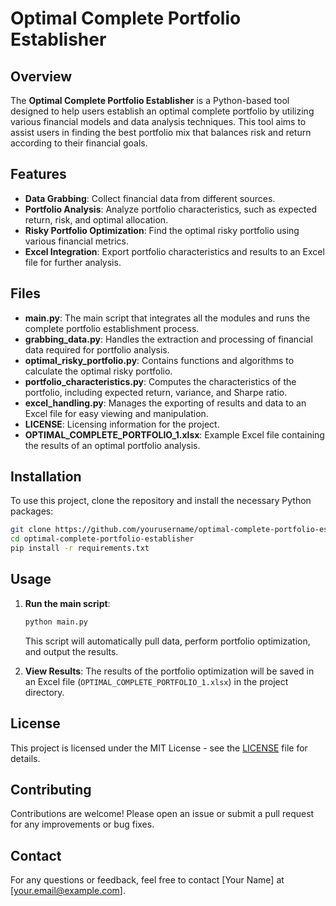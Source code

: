
# Optimal Complete Portfolio Establisher

## Overview

The **Optimal Complete Portfolio Establisher** is a Python-based tool designed to help users establish an optimal complete portfolio by utilizing various financial models and data analysis techniques. This tool aims to assist users in finding the best portfolio mix that balances risk and return according to their financial goals.

## Features

- **Data Grabbing**: Collect financial data from different sources.
- **Portfolio Analysis**: Analyze portfolio characteristics, such as expected return, risk, and optimal allocation.
- **Risky Portfolio Optimization**: Find the optimal risky portfolio using various financial metrics.
- **Excel Integration**: Export portfolio characteristics and results to an Excel file for further analysis.

## Files

- **main.py**: The main script that integrates all the modules and runs the complete portfolio establishment process.
- **grabbing_data.py**: Handles the extraction and processing of financial data required for portfolio analysis.
- **optimal_risky_portfolio.py**: Contains functions and algorithms to calculate the optimal risky portfolio.
- **portfolio_characteristics.py**: Computes the characteristics of the portfolio, including expected return, variance, and Sharpe ratio.
- **excel_handling.py**: Manages the exporting of results and data to an Excel file for easy viewing and manipulation.
- **LICENSE**: Licensing information for the project.
- **OPTIMAL_COMPLETE_PORTFOLIO_1.xlsx**: Example Excel file containing the results of an optimal portfolio analysis.

## Installation

To use this project, clone the repository and install the necessary Python packages:

```bash
git clone https://github.com/yourusername/optimal-complete-portfolio-establisher.git
cd optimal-complete-portfolio-establisher
pip install -r requirements.txt
```

## Usage

1. **Run the main script**: 
    ```bash
    python main.py
    ```
   This script will automatically pull data, perform portfolio optimization, and output the results.

2. **View Results**:
   The results of the portfolio optimization will be saved in an Excel file (`OPTIMAL_COMPLETE_PORTFOLIO_1.xlsx`) in the project directory.

## License

This project is licensed under the MIT License - see the [LICENSE](./LICENSE) file for details.

## Contributing

Contributions are welcome! Please open an issue or submit a pull request for any improvements or bug fixes.

## Contact

For any questions or feedback, feel free to contact [Your Name] at [your.email@example.com].
